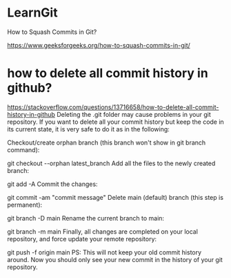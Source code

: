 # LearnGit

How to Squash Commits in Git?

https://www.geeksforgeeks.org/how-to-squash-commits-in-git/




# how to delete all commit history in github? #

https://stackoverflow.com/questions/13716658/how-to-delete-all-commit-history-in-github
Deleting the .git folder may cause problems in your git repository. If you want to delete all your commit history but keep the code in its current state, it is very safe to do it as in the following:

Checkout/create orphan branch (this branch won't show in git branch command):

git checkout --orphan latest_branch
Add all the files to the newly created branch:

git add -A
Commit the changes:

git commit -am "commit message"
Delete main (default) branch (this step is permanent):

git branch -D main
Rename the current branch to main:

git branch -m main
Finally, all changes are completed on your local repository, and force update your remote repository:

git push -f origin main
PS: This will not keep your old commit history around. Now you should only see your new commit in the history of your git repository.